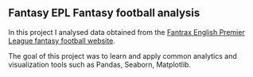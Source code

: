 ## Fantasy EPL Fantasy football analysis

In this project I analysed data obtained from the [Fantrax English Premier League fantasy football website](https://www.fantrax.com/fantasy/games/season-long/epl).

The goal of this project was to learn and apply common analytics and visualization tools such as Pandas, Seaborn, Matplotlib.
